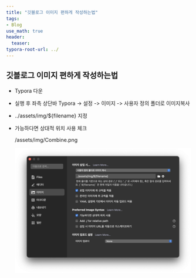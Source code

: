 ```yaml
---
title: "깃블로그 이미지 편하게 작성하는법"
tags: 
- Blog
use_math: true
header: 
  teaser: 
typora-root-url: ../
---
```


## 깃블로그 이미지 편하게 작성하는법

- Typora 다운

- 실행 후 좌측 상단바 Typora -> 설정 -> 이미지 -> 사용자 정의 폴더로 이미지복사

- ../assets/img/${filename} 지정 

- 가능하다면 상대적 위치 사용 체크

  /assets/img/Combine.png

  

  ![image-20250206140443876](/assets/img/2025-02-06-gitBlog/image-20250206140443876.png)

  
